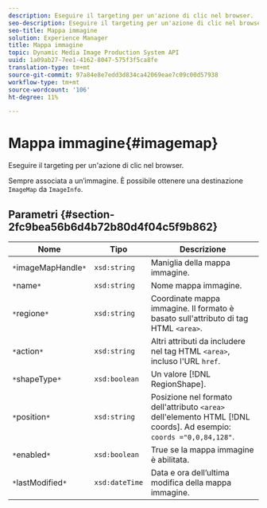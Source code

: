 ```yaml
---
description: Eseguire il targeting per un'azione di clic nel browser.
seo-description: Eseguire il targeting per un'azione di clic nel browser.
seo-title: Mappa immagine
solution: Experience Manager
title: Mappa immagine
topic: Dynamic Media Image Production System API
uuid: 1a09ab27-7ee1-4162-8047-575f3f5ca8fe
translation-type: tm+mt
source-git-commit: 97a84e8e7edd3d834ca42069eae7c09c00d57938
workflow-type: tm+mt
source-wordcount: '106'
ht-degree: 11%

---
```



# Mappa immagine{#imagemap}

Eseguire il targeting per un&#39;azione di clic nel browser.

Sempre associata a un’immagine. È possibile ottenere una destinazione `ImageMap` da `ImageInfo`.

## Parametri {#section-2fc9bea56b6d4b72b80d4f04c5f9b862}

| Nome | Tipo | Descrizione |
|---|---|---|
| `*`imageMapHandle`*` | `xsd:string` | Maniglia della mappa immagine. |
| `*`name`*` | `xsd:string` | Nome mappa immagine. |
| `*`regione`*` | `xsd:string` | Coordinate mappa immagine. Il formato è basato sull&#39;attributo di tag HTML `<area>`. |
| `*`action`*` | `xsd:string` | Altri attributi da includere nel tag HTML `<area>`, incluso l&#39;URL `href`. |
| `*`shapeType`*` | `xsd:boolean` | Un valore [!DNL RegionShape]. |
| `*`position`*` | `xsd:string` | Posizione nel formato dell&#39;attributo `<area>` dell&#39;elemento HTML [!DNL coords]. Ad esempio: `coords ="0,0,84,128"`. |
| `*`enabled`*` | `xsd:boolean` | True se la mappa immagine è abilitata. |
| `*`lastModified`*` | `xsd:dateTime` | Data e ora dell’ultima modifica della mappa immagine. |

